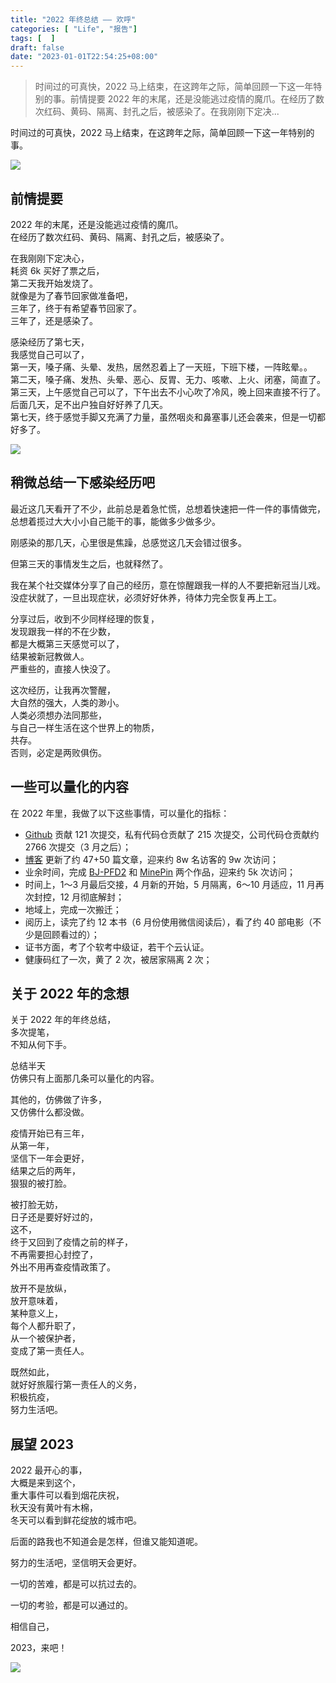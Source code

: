 ```yaml
---
title: "2022 年终总结 —— 欢呼"
categories: [ "Life", "报告"]
tags: [  ]
draft: false
date: "2023-01-01T22:54:25+08:00"
---
```


> 时间过的可真快，2022 马上结束，在这跨年之际，简单回顾一下这一年特别的事。前情提要 2022 年的末尾，还是没能逃过疫情的魔爪。在经历了数次红码、黄码、隔离、封孔之后，被感染了。在我刚刚下定决...


时间过的可真快，2022 马上结束，在这跨年之际，简单回顾一下这一年特别的事。

![](https://imagehost-cdn.frytea.com/images/2022/12/31/202212311754214ce9824b622574ab8.png)

前情提要
----

2022 年的末尾，还是没能逃过疫情的魔爪。  
在经历了数次红码、黄码、隔离、封孔之后，被感染了。

在我刚刚下定决心，  
耗资 6k 买好了票之后，  
第二天我开始发烧了。  
就像是为了春节回家做准备吧，  
三年了，终于有希望春节回家了。  
三年了，还是感染了。

感染经历了第七天，  
我感觉自己可以了，  
第一天，嗓子痛、头晕、发热，居然忍着上了一天班，下班下楼，一阵眩晕。。  
第二天，嗓子痛、发热、头晕、恶心、反胃、无力、咳嗽、上火、闭塞，简直了。  
第三天，上午感觉自己可以了，下午出去不小心吹了冷风，晚上回来直接不行了。  
后面几天，足不出户独自好好养了几天。  
第七天，终于感觉手脚又充满了力量，虽然咽炎和鼻塞事儿还会袭来，但是一切都好多了。

![](https://imagehost-cdn.frytea.com/images/2022/12/31/2022123117550967c2b85878e1aceec.png)

稍微总结一下感染经历吧
-----------

最近这几天看开了不少，此前总是着急忙慌，总想着快速把一件一件的事情做完，总想着揽过大大小小自己能干的事，能做多少做多少。

刚感染的那几天，心里很是焦躁，总感觉这几天会错过很多。

但第三天的事情发生之后，也就释然了。

我在某个社交媒体分享了自己的经历，意在惊醒跟我一样的人不要把新冠当儿戏。  
没症状就了，一旦出现症状，必须好好休养，待体力完全恢复再上工。

分享过后，收到不少同样经理的恢复，  
发现跟我一样的不在少数，  
都是大概第三天感觉可以了，  
结果被新冠教做人。  
严重些的，直接人快没了。

这次经历，让我再次警醒，  
大自然的强大，人类的渺小。  
人类必须想办法同那些，  
与自己一样生活在这个世界上的物质，  
共存。  
否则，必定是两败俱伤。

一些可以量化的内容
---------

在 2022 年里，我做了以下这些事情，可以量化的指标：

*   [Github](https://github.com/songtianlun) 贡献 121 次提交，私有代码仓贡献了 215 次提交，公司代码仓贡献约 2766 次提交（3 月之后）；
*   [博客](https://blog.frytea.com/) 更新了约 47+50 篇文章，迎来约 8w 名访客的 9w 次访问；
*   业余时间，完成 [BJ-PFD2](https://bjpfd2.frytea.com/) 和 [MinePin](https://minepin.frytea.com/) 两个作品，迎来约 5k 次访问；
*   时间上，1～3 月最后交接，4 月新的开始，5 月隔离，6～10 月适应，11 月再次封控，12 月彻底解封；
*   地域上，完成一次搬迁；
*   阅历上，读完了约 12 本书（6 月份使用微信阅读后），看了约 40 部电影（不少是回顾看过的）；
*   证书方面，考了个软考中级证，若干个云认证。
*   健康码红了一次，黄了 2 次，被居家隔离 2 次；

关于 2022 年的念想
------------

关于 2022 年的年终总结，  
多次提笔，  
不知从何下手。

总结半天  
仿佛只有上面那几条可以量化的内容。

其他的，仿佛做了许多，  
又仿佛什么都没做。

疫情开始已有三年，  
从第一年，  
坚信下一年会更好，  
结果之后的两年，  
狠狠的被打脸。

被打脸无妨，  
日子还是要好好过的，  
这不，  
终于又回到了疫情之前的样子，  
不再需要担心封控了，  
外出不用再查疫情政策了。

放开不是放纵，  
放开意味着，  
某种意义上，  
每个人都升职了，  
从一个被保护者，  
变成了第一责任人。

既然如此，  
就好好旅履行第一责任人的义务，  
积极抗疫，  
努力生活吧。

展望 2023
-------

2022 最开心的事，  
大概是来到这个，  
重大事件可以看到烟花庆祝，  
秋天没有黄叶有木棉，  
冬天可以看到鲜花绽放的城市吧。

后面的路我也不知道会是怎样，但谁又能知道呢。

努力的生活吧，坚信明天会更好。

一切的苦难，都是可以抗过去的。

一切的考验，都是可以通过的。

相信自己，

2023，来吧！

![](https://imagehost-cdn.frytea.com/images/2022/12/31/2022123117541069c6edcbb60611711.png)


